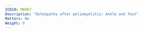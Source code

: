 ```yaml
---
ICD10: M8967
Description: "Osteopathy after poliomyelitis: Ankle and foot"
Matters: No
Weight: 0
---
```


